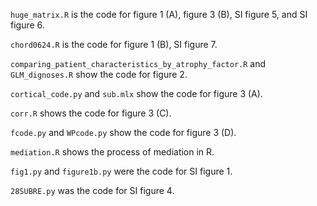 `huge_matrix.R` is the code for figure 1 (A), figure 3 (B), SI figure 5, and SI figure 6.

`chord0624.R` is the code for figure 1 (B), SI figure 7.

`comparing_patient_characteristics_by_atrophy_factor.R` and `GLM_dignoses.R` show the code for figure 2.

`cortical_code.py` and `sub.mlx` show the code for figure 3 (A).

`corr.R` shows the code for figure 3 (C).

`fcode.py` and `WPcode.py` show the code for figure 3 (D).

`mediation.R` shows the process of mediation in R.

`fig1.py` and `figure1b.py` were the code for SI figure 1.

`28SUBRE.py` was the code for SI figure 4.
